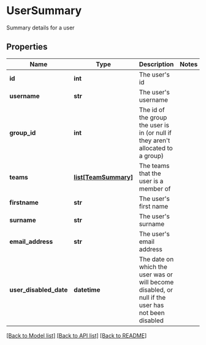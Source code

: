 # UserSummary

Summary details for a user
## Properties
Name | Type | Description | Notes
------------ | ------------- | ------------- | -------------
**id** | **int** | The user&#39;s id | 
**username** | **str** | The user&#39;s username | 
**group_id** | **int** | The id of the group the user is in (or null if they aren&#39;t allocated to a group) | 
**teams** | [**list[TeamSummary]**](TeamSummary.md) | The teams that the user is a member of | 
**firstname** | **str** | The user&#39;s first name | 
**surname** | **str** | The user&#39;s surname | 
**email_address** | **str** | The user&#39;s email address | 
**user_disabled_date** | **datetime** | The date on which the user was or will become disabled,  or null if the user has not been disabled | 

[[Back to Model list]](../README.md#documentation-for-models) [[Back to API list]](../README.md#documentation-for-api-endpoints) [[Back to README]](../README.md)


